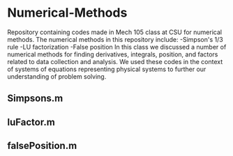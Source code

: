 # Numerical-Methods
Repository containing codes made in Mech 105 class at CSU for numerical methods. 
The numerical methods in this repository include:
  -Simpson's 1/3 rule
  -LU factorization
  -False position
In this class we discussed a number of numerical methods for finding derivatives, integrals, position, and 
factors related to data collection and analysis. We used these codes in the context of systems of equations
representing physical systems to further our understanding of problem solving.

## Simpsons.m

## luFactor.m

## falsePosition.m
